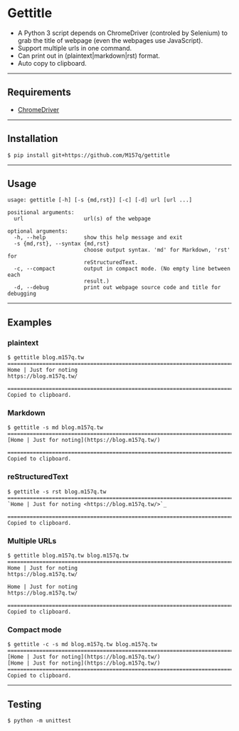 # Gettitle  
  
+ A Python 3 script depends on ChromeDriver (controled by Selenium) to grab the title of webpage (even the webpages use JavaScript).  
+ Support multiple urls in one command.  
+ Can print out in (plaintext|markdown|rst) format.  
+ Auto copy to clipboard.  
  
---  
  
## Requirements  
  
+ [ChromeDriver](https://sites.google.com/a/chromium.org/chromedriver/downloads)  
  
---  
  
## Installation  
  
`$ pip install git+https://github.com/M157q/gettitle`  
  
---  
  
## Usage  
  
```  
usage: gettitle [-h] [-s {md,rst}] [-c] [-d] url [url ...]  
  
positional arguments:  
  url                   url(s) of the webpage  
  
optional arguments:  
  -h, --help            show this help message and exit  
  -s {md,rst}, --syntax {md,rst}  
                        choose output syntax. 'md' for Markdown, 'rst' for  
                        reStructuredText.  
  -c, --compact         output in compact mode. (No empty line between each  
                        result.)  
  -d, --debug           print out webpage source code and title for debugging  
```  
  
---  
  
## Examples  
  
### plaintext  
```  
$ gettitle blog.m157q.tw  
================================================================================  
Home | Just for noting  
https://blog.m157q.tw/  
  
================================================================================  
Copied to clipboard.  
```  
  
### Markdown  
```  
$ gettitle -s md blog.m157q.tw  
================================================================================  
[Home | Just for noting](https://blog.m157q.tw/)  
  
================================================================================  
Copied to clipboard.  
```  
  
### reStructuredText  
```  
$ gettitle -s rst blog.m157q.tw  
================================================================================  
`Home | Just for noting <https://blog.m157q.tw/>`_  
  
================================================================================  
Copied to clipboard.  
```  
  
### Multiple URLs  
```  
$ gettitle blog.m157q.tw blog.m157q.tw  
================================================================================  
Home | Just for noting  
https://blog.m157q.tw/  
  
Home | Just for noting  
https://blog.m157q.tw/  
  
================================================================================  
Copied to clipboard.  
```  
  
### Compact mode  
```  
$ gettitle -c -s md blog.m157q.tw blog.m157q.tw  
================================================================================  
[Home | Just for noting](https://blog.m157q.tw/)  
[Home | Just for noting](https://blog.m157q.tw/)  
================================================================================  
Copied to clipboard.  
```  
  
---  
  
## Testing  
  
`$ python -m unittest`  
